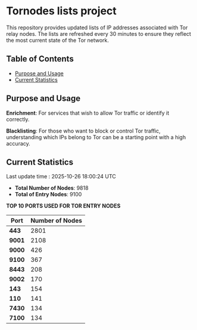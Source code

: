# Tornodes lists project

This repository provides updated lists of IP addresses associated with Tor relay nodes. The lists are refreshed every 30 minutes to ensure they reflect the most current state of the Tor network.

## Table of Contents

- [Purpose and Usage](#purpose-and-usage)
- [Current Statistics](#current-statistics)


## Purpose and Usage

**Enrichment**: For services that wish to allow Tor traffic or identify it correctly.

**Blacklisting**: For those who want to block or control Tor traffic, understanding which IPs belong to Tor can be a starting point with a high accuracy.

## Current Statistics

Last update time : 2025-10-26 18:00:24 UTC

- **Total Number of Nodes**: 9818
- **Total of Entry Nodes**: 9100

**TOP 10 PORTS USED FOR TOR ENTRY NODES**

| **Port** | **Number of Nodes** |
|------|-----------------|
| **443**   | 2801  |
| **9001**   | 2108  |
| **9000**   | 426  |
| **9100**   | 367  |
| **8443**   | 208  |
| **9002**   | 170  |
| **143**   | 154  |
| **110**   | 141  |
| **7430**   | 134  |
| **7100**   | 134  |

